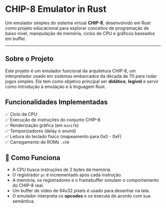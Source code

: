 # CHIP-8 Emulator in Rust

Um emulador simples do sistema virtual **CHIP-8**, desenvolvido em Rust como projeto educacional para explorar conceitos de programação de baixo nível, manipulação de memória, ciclos de CPU e gráficos baseados em buffer.

---

## Sobre o Projeto

Este projeto é um emulador funcional da arquitetura CHIP-8, um interpretador usado em sistemas embarcados da década de 70 para rodar jogos simples. Ele tem como objetivo principal ser **didático**, **legível** e servir como introdução à emulação e à linguagem Rust.


## Funcionalidades Implementadas

✅ Ciclo de CPU  
✅ Execução de instruções do conjunto CHIP-8  
✅ Renderização gráfica (em `minifb`)  
✅ Temporizadores (delay e sound)  
✅ Leitura do teclado físico (mapeamento para 0x0 - 0xF)  
✅ Carregamento de ROMs `.ch8`


## 🧠 Como Funciona

- A CPU busca instruções de 2 bytes da memória.
- O registrador `pc` é incrementado após cada instrução.
- A memória, os registradores e o framebuffer simulam o comportamento do CHIP-8 real.
- Um buffer de vídeo de 64x32 pixels é usado para desenhar na tela.
- O emulador interpreta os **opcodes** e os executa de acordo com sua semântica.
